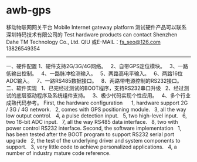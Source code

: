 # awb-gps
移动物联网网关平台
Mobile Internet gateway platform
测试硬件产品可以联系深圳特码技术有限公司的 
Test hardware products can contact Shenzhen Dahe TM Technology Co., Ltd.
QIU 或E-MAIL：fs_seo@126.com  13826549354
**************************************************************************************************************
一、硬件配置
    1、硬件支持2G/3G/4G网络。
    2、自带GPS定位模块。
    3、一路低输出控制。
    4、一路脉冲检测输入。
    5、两路高电平输入。
    6、两路16位ADC输入。
    7、一路RS485数据接口。
    8、两路带电源控制的RS232接口。
二、软件实现
    1、已完经过测试的BOOT程序，支持RS232串口升级
    2、经过测试的底层驱动程序及系统组件支持。
    3、极少代码实现个性应用。
    4、多个行业成熟代码参考。
First, the hardware configuration
     1, hardware support 2G / 3G / 4G network.
  2, comes with GPS positioning module.
  3, all the way low output control.
  4, a pulse detection input.
  5, two high-level input.
  6, two 16-bit ADC input.
  7, all the way RS485 data interface.
  8, two with power control RS232 interface.
Second, the software implementation
  1, has been tested after the BOOT program to support RS232 serial port upgrade
  2, the test of the underlying driver and system components to support.
  3, very little code to achieve personalized applications.
  4, a number of industry mature code reference.
